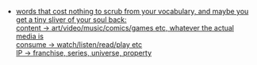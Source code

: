 - [words that cost nothing to scrub from your vocabulary, and maybe you get a tiny sliver of your soul back:<br>
content -> art/video/music/comics/games etc, whatever the actual media is<br>
consume -> watch/listen/read/play etc<br>
IP -> franchise, series, universe, property](https://twitter.com/vectorpoem/status/1575183167497023490)